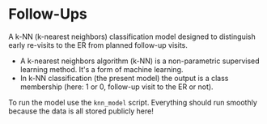 # Follow-Ups

A k-NN (k-nearest neighbors) classification model designed to distinguish early re-visits to the ER from planned follow-up visits. 

- A k-nearest neighbors algorithm (k-NN) is a non-parametric supervised learning method. It's a form of machine learning. 
- In k-NN classification (the present model) the output is a class membership (here: 1 or 0, follow-up visit to the ER or not). 

To run the model use the `knn_model` script. Everything should run smoothly because the data is all stored publicly here!

